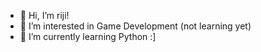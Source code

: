 - 👋 Hi, I’m riji!
- 👀 I’m interested in Game Development (not learning yet)
- 🌱 I’m currently learning Python :]



<!---
rijisanko/rijisanko is a ✨ special ✨ repository because its `README.md` (this file) appears on your GitHub profile.
You can click the Preview link to take a look at your changes.
--->
